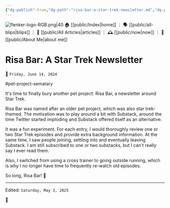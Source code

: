 ```yaml
---
{"dg-publish":true,"dg-path":"risa-bar-a-star-trek-newsletter.md","dg-permalink":"risa-bar-a-star-trek-newsletter/","permalink":"/risa-bar-a-star-trek-newsletter/","title":"Risa Bar: A Star Trek Newsletter"}
---
```



<div class="transclusion internal-embed is-loaded"><div class="markdown-embed">




![flenker-logo-RGB.png|40](/img/user/attachments/flenker-logo-RGB.png)
🏠 [[public/Index\|home]]  ⋮ 🗣️ [[public/all-blips\|blips]] ⋮  📝 [[public/All Articles\|articles]]  ⋮ 🕰️ [[public/now\|now]] ⋮ 🪪 [[public/About Me\|about me]]


</div></div>


# Risa Bar: A Star Trek Newsletter
<p><span>📆 <code>Friday, June 14, 2024</code></span></p>
#pet-project-sematary

It's time to finally bury another pet project: Risa Bar, a newsletter around Star Trek.

Risa Bar was named after an older pet project, which was also star trek-themed. The motivation was to play around a bit with Substack, around the time Twitter started imploding and Substack offered itself as an alternative.

It was a fun experiment. For each entry, I would thoroughly review one or two Star Trek episodes and provide extra background information. At the same time, I saw people joining, settling into and eventually leaving Substack. I am still subscribed to one or two substacks, but I can't really say I ever read them.

Also, I switched from using a cross trainer to going outside running, which is why I no longer have time to frequently re-watch old episodes.

So long, Risa Bar! 🖖

- - -
<p><span>Edited: <code>Saturday, May 3, 2025</code></span></p>
👾
